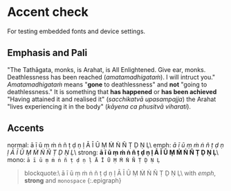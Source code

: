 
# Accent check

For testing embedded fonts and device settings.

## Emphasis and Pali

"The Tathāgata, monks, is Arahat, is All Enlightened. Give ear, monks.
Deathlessness has been reached (*amatamadhigataṁ*). I will intruct you."
*Amatamadhigataṁ* means "__gone__ to deathlessness" and __not__ "going to
deathlessness." It is something that __has happened__ or __has been
achieved__ "Having attained it and realised it" (*sacchikatvā
upasampajja*) the Arahat "lives experiencing it in the body" (*kāyena ca
phusitvā viharati*).

## Accents

normal: ā ī ū ṃ ṁ ṅ ñ ṭ ḍ ṇ ḷ Ā Ī Ū Ṃ Ṁ Ṅ Ñ Ṭ Ḍ Ṇ Ḷ\\
emph: *ā ī ū ṃ ṁ ṅ ñ ṭ ḍ ṇ ḷ Ā Ī Ū Ṃ Ṁ Ṅ Ñ Ṭ Ḍ Ṇ Ḷ*\\
strong: __ā ī ū ṃ ṁ ṅ ñ ṭ ḍ ṇ ḷ Ā Ī Ū Ṃ Ṁ Ṅ Ñ Ṭ Ḍ Ṇ Ḷ__\\
mono: `ā ī ū ṃ ṁ ṅ ñ ṭ ḍ ṇ ḷ Ā Ī Ū Ṃ Ṁ Ṅ Ñ Ṭ Ḍ Ṇ Ḷ`

> blockquote:\\
> ā ī ū ṃ ṁ ṅ ñ ṭ ḍ ṇ ḷ Ā Ī Ū Ṃ Ṁ Ṅ Ñ Ṭ Ḍ Ṇ Ḷ\\
> with *emph*, __strong__ and `monospace`
{:.epigraph}

